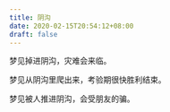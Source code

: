 ```yaml
---
title: 阴沟
date: 2020-02-15T20:54:12+08:00
draft: false
---
```


梦见掉进阴沟，灾难会来临。

梦见从阴沟里爬出来，考验期很快胜利结束。

梦见被人推进阴沟，会受朋友的骗。